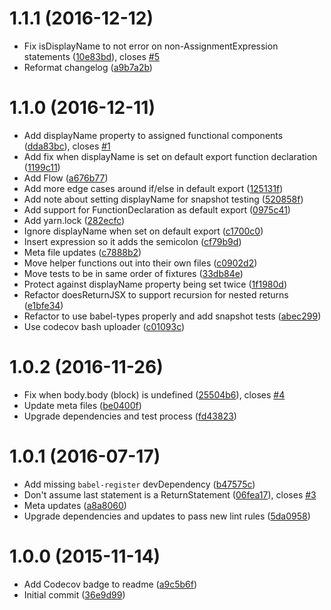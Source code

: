 <a name="1.1.1"></a>
# 1.1.1 (2016-12-12)

* Fix isDisplayName to not error on non-AssignmentExpression statements ([10e83bd](https://github.com/wyze/babel-plugin-transform-react-stateless-component-name/commit/10e83bd)), closes [#5](https://github.com/wyze/babel-plugin-transform-react-stateless-component-name/issues/5)
* Reformat changelog ([a9b7a2b](https://github.com/wyze/babel-plugin-transform-react-stateless-component-name/commit/a9b7a2b))



<a name="1.1.0"></a>
# 1.1.0 (2016-12-11)

* Add displayName property to assigned functional components ([dda83bc](https://github.com/wyze/babel-plugin-transform-react-stateless-component-name/commit/dda83bc)), closes [#1](https://github.com/wyze/babel-plugin-transform-react-stateless-component-name/issues/1)
* Add fix when displayName is set on default export function declaration ([1199c11](https://github.com/wyze/babel-plugin-transform-react-stateless-component-name/commit/1199c11))
* Add Flow ([a676b77](https://github.com/wyze/babel-plugin-transform-react-stateless-component-name/commit/a676b77))
* Add more edge cases around if/else in default export ([125131f](https://github.com/wyze/babel-plugin-transform-react-stateless-component-name/commit/125131f))
* Add note about setting displayName for snapshot testing ([520858f](https://github.com/wyze/babel-plugin-transform-react-stateless-component-name/commit/520858f))
* Add support for FunctionDeclaration as default export ([0975c41](https://github.com/wyze/babel-plugin-transform-react-stateless-component-name/commit/0975c41))
* Add yarn.lock ([282ecfc](https://github.com/wyze/babel-plugin-transform-react-stateless-component-name/commit/282ecfc))
* Ignore displayName when set on default export ([c1700c0](https://github.com/wyze/babel-plugin-transform-react-stateless-component-name/commit/c1700c0))
* Insert expression so it adds the semicolon ([cf79b9d](https://github.com/wyze/babel-plugin-transform-react-stateless-component-name/commit/cf79b9d))
* Meta file updates ([c7888b2](https://github.com/wyze/babel-plugin-transform-react-stateless-component-name/commit/c7888b2))
* Move helper functions out into their own files ([c0902d2](https://github.com/wyze/babel-plugin-transform-react-stateless-component-name/commit/c0902d2))
* Move tests to be in same order of fixtures ([33db84e](https://github.com/wyze/babel-plugin-transform-react-stateless-component-name/commit/33db84e))
* Protect against displayName property being set twice ([1f1980d](https://github.com/wyze/babel-plugin-transform-react-stateless-component-name/commit/1f1980d))
* Refactor doesReturnJSX to support recursion for nested returns ([e1bfe34](https://github.com/wyze/babel-plugin-transform-react-stateless-component-name/commit/e1bfe34))
* Refactor to use babel-types properly and add snapshot tests ([abec299](https://github.com/wyze/babel-plugin-transform-react-stateless-component-name/commit/abec299))
* Use codecov bash uploader ([c01093c](https://github.com/wyze/babel-plugin-transform-react-stateless-component-name/commit/c01093c))



<a name="1.0.2"></a>
# 1.0.2 (2016-11-26)

* Fix when body.body (block) is undefined ([25504b6](https://github.com/wyze/babel-plugin-transform-react-stateless-component-name/commit/25504b6)), closes [#4](https://github.com/wyze/babel-plugin-transform-react-stateless-component-name/issues/4)
* Update meta files ([be0400f](https://github.com/wyze/babel-plugin-transform-react-stateless-component-name/commit/be0400f))
* Upgrade dependencies and test process ([fd43823](https://github.com/wyze/babel-plugin-transform-react-stateless-component-name/commit/fd43823))



<a name="1.0.1"></a>
# 1.0.1 (2016-07-17)

* Add missing `babel-register` devDependency ([b47575c](https://github.com/wyze/babel-plugin-transform-react-stateless-component-name/commit/b47575c))
* Don't assume last statement is a ReturnStatement ([06fea17](https://github.com/wyze/babel-plugin-transform-react-stateless-component-name/commit/06fea17)), closes [#3](https://github.com/wyze/babel-plugin-transform-react-stateless-component-name/issues/3)
* Meta updates ([a8a8060](https://github.com/wyze/babel-plugin-transform-react-stateless-component-name/commit/a8a8060))
* Upgrade dependencies and updates to pass new lint rules ([5da0958](https://github.com/wyze/babel-plugin-transform-react-stateless-component-name/commit/5da0958))



<a name="1.0.0"></a>
# 1.0.0 (2015-11-14)

* Add Codecov badge to readme ([a9c5b6f](https://github.com/wyze/babel-plugin-transform-react-stateless-component-name/commit/a9c5b6f))
* Initial commit ([36e9d99](https://github.com/wyze/babel-plugin-transform-react-stateless-component-name/commit/36e9d99))
